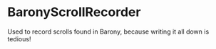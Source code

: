 # BaronyScrollRecorder
Used to record scrolls found in Barony, because writing it all down is tedious! 
